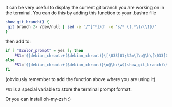 It can be very useful to display the current git branch you are working on in the terminal. You can do this by adding this function to your .bashrc file

```bash
show_git_branch() {
 git branch 2> /dev/null | sed -e '/^[^*]/d' -e 's/* \(.*\)/(\1)/'
}
```

then add to:

```bash
if [ "$color_prompt" = yes ]; then
    PS1='${debian_chroot:+($debian_chroot)}\[\033[01;32m\]\u@\h\[\033[00m\]:\[\033[01;34m\]\w\[\033[00m\]$(show_git_branch)\$ '
else
    PS1='${debian_chroot:+($debian_chroot)}\u@\h:\w$(show_git_branch)\$ '
fi
```

(obviously remember to add the function above where you are using it)

`PS1` is a special variable to store the terminal prompt format.

Or you can install oh-my-zsh :)
